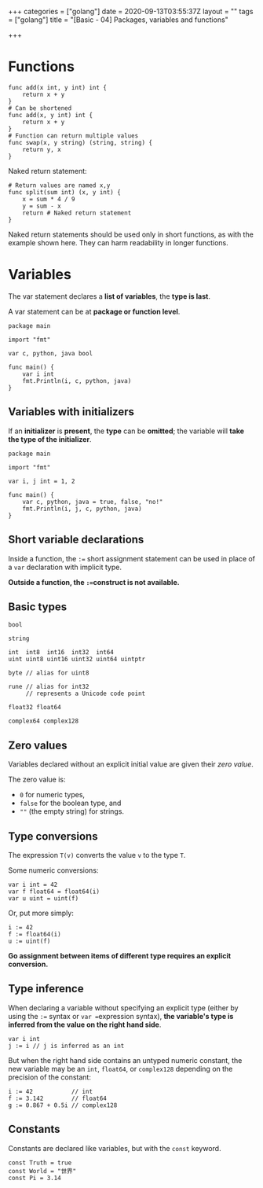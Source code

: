 +++
categories = ["golang"]
date = 2020-09-13T03:55:37Z
layout = ""
tags = ["golang"]
title = "[Basic - 04] Packages, variables and functions"

+++
# Functions

    func add(x int, y int) int {
        return x + y
    }
    # Can be shortened
    func add(x, y int) int {
        return x + y
    }
    # Function can return multiple values
    func swap(x, y string) (string, string) {
        return y, x
    }

Naked return statement:

    # Return values are named x,y
    func split(sum int) (x, y int) {
        x = sum * 4 / 9
        y = sum - x
        return # Naked return statement
    }

Naked return statements should be used only in short functions, as with the example shown here. They can harm readability in longer functions.

# Variables

The var statement declares a **list of variables**, the **type is last**.

A var statement can be at **package or function level**.

    package main
    
    import "fmt"
    
    var c, python, java bool
    
    func main() {
    	var i int
    	fmt.Println(i, c, python, java)
    }

## Variables with initializers

If an **initializer** is **present**, the **type** can be **omitted**; the variable will **take the type of the initializer**.

    package main
    
    import "fmt"
    
    var i, j int = 1, 2
    
    func main() {
    	var c, python, java = true, false, "no!"
    	fmt.Println(i, j, c, python, java)
    }

## Short variable declarations

Inside a function, the `:=` short assignment statement can be used in place of a `var` declaration with implicit type.

**Outside a function, the `:=`construct is not available.**

## Basic types

    bool
    
    string
    
    int  int8  int16  int32  int64
    uint uint8 uint16 uint32 uint64 uintptr
    
    byte // alias for uint8
    
    rune // alias for int32
         // represents a Unicode code point
    
    float32 float64
    
    complex64 complex128

## Zero values

Variables declared without an explicit initial value are given their _zero value_.

The zero value is:

* `0` for numeric types,
* `false` for the boolean type, and
* `""` (the empty string) for strings.

## Type conversions

The expression `T(v)` converts the value `v` to the type `T`.  
  
Some numeric conversions:

    var i int = 42
    var f float64 = float64(i)
    var u uint = uint(f)

Or, put more simply:

    i := 42
    f := float64(i)
    u := uint(f)

**Go assignment between items of different type requires an explicit conversion.**

## Type inference

When declaring a variable without specifying an explicit type (either by using the `:=` syntax or `var =`expression syntax), **the variable's type is inferred from the value on the right hand side**.

    var i int
    j := i // j is inferred as an int

But when the right hand side contains an untyped numeric constant, the new variable may be an `int`, `float64`, or `complex128` depending on the precision of the constant:

    i := 42           // int
    f := 3.142        // float64
    g := 0.867 + 0.5i // complex128

## Constants

Constants are declared like variables, but with the `const` keyword.

    const Truth = true
    const World = "世界"
    const Pi = 3.14